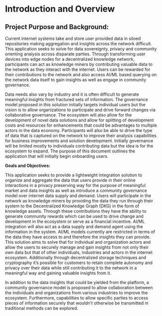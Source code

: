 # Introduction and Overview

## Project Purpose and Background:

Current internet systems take and store user provided data in siloed repositories making aggregation and insights across the network difficult. This application seeks to solve for data sovereignty, privacy and community orienting analysis across disparate parties. Through transforming user devices into edge nodes for a decentralized knowledge network, participants can act as knowledge miners by contributing valuable data to the network as they interact with the internet. Users can be rewarded for their contributions to the network and also access AI/ML based querying on the network data itself to gain insights as well as engage in community governance. 

Data needs also vary by industry and it is often difficult to generate meaningful insights from fractured sets of information. The governance model proposed in this solution initially targets individual users but the vision is to allow organizations to participate and drive forward changes via collaborative governance. The ecosystem will also allow for the development of novel data solutions and allow for splitting of development costs and resources for enhancements that could be advantages to multiple actors in the data economy. Participants will also be able to drive the type of data that is captured on the network to improve their analysis capabilities for business improvements and solution development. Initially governance will be limited mostly to individuals contributing data but the idea is for the ecosystem to expand. The purpose of this document outlines the application that will initially begin onboarding users. 

**Goals and Objectives:**

This application seeks to provide a lightweight integration solution to organize and aggregate the data that users provide in their online interactions in a privacy preserving way for the purpose of meaningful market and data insights as well as introduce a community governance model over internet data supply and demand. Users will participate in the network as knowledge miners by providing the data they run through their system to the Decentralized Knowledge Graph (DKG) in the form of knowledge assets. Through these contributions they have the ability to generate community rewards which can be used to drive change and development in the ecosystem or serve as a financial incentive. 
AI/ML integration will also act as a data supply and demand agent using the information in the system. AI/ML models currently are restricted in terms of the data they have access to and therefore the insights they can provide. This solution aims to solve that for individual and organization actors and allow the users to securely manage and gain insights from not only their own data but that of other individuals, industries and actors in the internet ecosystem. Additionally through decentralized storage techniques and cryptography it’s possible for customers to retain complete autonomy and privacy over their data while still contributing it to the network in a meaningful way and gaining valuable insights from it. 

In addition to the data insights that could be yielded from the platform, a community governance model is proposed to allow collaboration between the individuals and organizations from various industries to improve the ecosystem. Furthermore, capabilities to allow specific parties to access pieces of information securely that wouldn’t otherwise be transmitted in traditional methods can be explored. 


